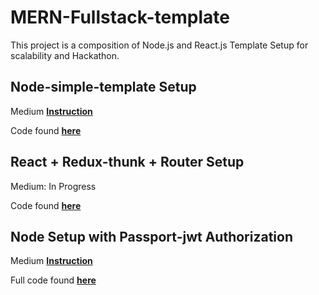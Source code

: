 # MERN-Fullstack-template
This project is a composition of Node.js and React.js Template Setup for scalability and Hackathon.

## Node-simple-template Setup
Medium **[Instruction](https://medium.com/swlh/a-complete-guide-build-a-scalable-3-tier-architecture-with-mern-stack-es6-ca129d7df805)**

Code found **[here](https://github.com/calvinqc/Nodejs-Server-Template)**

## React + Redux-thunk + Router Setup
Medium: In Progress

Code found **[here](https://github.com/calvinqc/MERN-template/tree/master/client)**

## Node Setup with Passport-jwt Authorization
Medium **[Instruction](https://medium.com/swlh/perfect-structure-to-authenticate-authorize-api-with-node-js-and-passport-jwt-d529b1a618ba)**

Full code found **[here](https://github.com/calvinqc/MERN-template/tree/master/server)**
